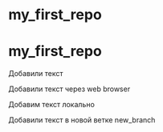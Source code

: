 ﻿# my_first_repo
# my_first_repo

Добавили текст 

Добавили текст через web browser

Добавим текст локально

Добавили текст в новой ветке new_branch
